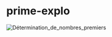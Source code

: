 # prime-explo

![Détermination_de_nombres_premiers](https://user-images.githubusercontent.com/48366000/155843267-4ebd204d-59f0-4ace-b59b-ea5d0c314ccb.png)
